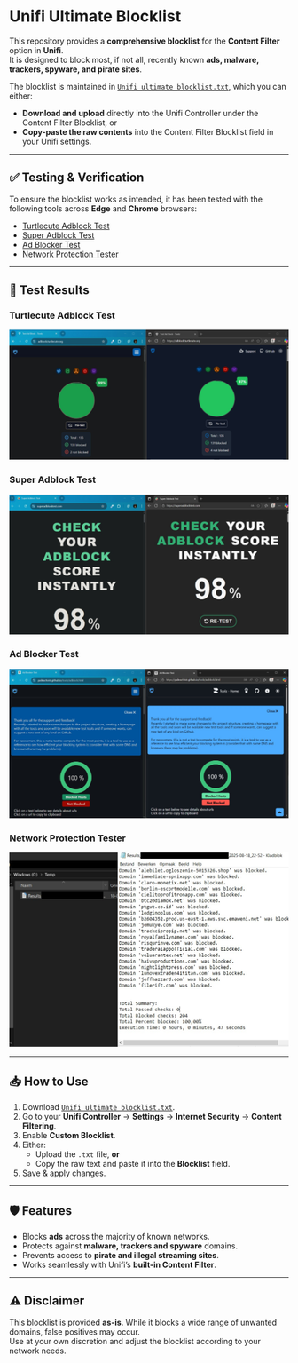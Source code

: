 # Unifi Ultimate Blocklist

This repository provides a **comprehensive blocklist** for the **Content Filter** option in **Unifi**.  
It is designed to block most, if not all, recently known **ads, malware, trackers, spyware, and pirate sites**.

The blocklist is maintained in [`Unifi ultimate blocklist.txt`](./Unifi%20ultimate%20blocklist.txt), which you can either:

- **Download and upload** directly into the Unifi Controller under the Content Filter Blocklist, or  
- **Copy-paste the raw contents** into the Content Filter Blocklist field in your Unifi settings.

---

## ✅ Testing & Verification

To ensure the blocklist works as intended, it has been tested with the following tools across **Edge** and **Chrome** browsers:

- [Turtlecute Adblock Test](https://adblock.turtlecute.org/)  
- [Super Adblock Test](https://superadblocktest.com/)  
- [Ad Blocker Test](https://paileactivist.github.io/toolz/adblock.html)  
- [Network Protection Tester](https://itproexpert.com/network-protection-tester/)

---

## 📸 Test Results

### Turtlecute Adblock Test
![Turtlecute Test](Screenshots/TurtecuteAdblockTest.jpg)

### Super Adblock Test
![Super Adblock Test](Screenshots/SuperAdblockTest.jpeg)

### Ad Blocker Test
![Ad Blocker Test](Screenshots/AdBlockerTest.jpeg)

### Network Protection Tester
![Network Protection Test](Screenshots/NetworkProtectionTester.jpeg)

---

## 📥 How to Use

1. Download [`Unifi ultimate blocklist.txt`](./Unifi%20ultimate%20blocklist.txt).  
2. Go to your **Unifi Controller** → **Settings** → **Internet Security** → **Content Filtering**.  
3. Enable **Custom Blocklist**.  
4. Either:
   - Upload the `.txt` file, **or**
   - Copy the raw text and paste it into the **Blocklist** field.  
5. Save & apply changes.

---

## 🛡️ Features

- Blocks **ads** across the majority of known networks.  
- Protects against **malware, trackers and spyware** domains.  
- Prevents access to **pirate and illegal streaming sites**.  
- Works seamlessly with Unifi’s **built-in Content Filter**.

---

## ⚠️ Disclaimer

This blocklist is provided **as-is**. While it blocks a wide range of unwanted domains, false positives may occur.  
Use at your own discretion and adjust the blocklist according to your network needs.
